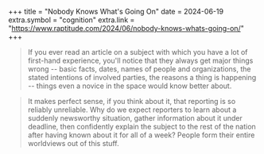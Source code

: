 +++
title = "Nobody Knows What's Going On"
date = 2024-06-19
extra.symbol = "cognition"
extra.link = "https://www.raptitude.com/2024/06/nobody-knows-whats-going-on/"
+++

> If you ever read an article on a subject with which you have a lot of first-hand experience, you'll notice that they always get major things wrong -- basic facts, dates, names of people and organizations, the stated intentions of involved parties, the reasons a thing is happening -- things even a novice in the space would know better about.

> It makes perfect sense, if you think about it, that reporting is so reliably unreliable. Why do we expect reporters to learn about a suddenly newsworthy situation, gather information about it under deadline, then confidently explain the subject to the rest of the nation after having known about it for all of a week? People form their entire worldviews out of this stuff.
